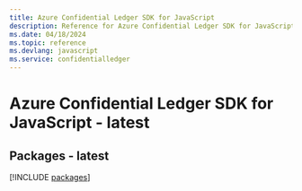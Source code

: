 ```yaml
---
title: Azure Confidential Ledger SDK for JavaScript
description: Reference for Azure Confidential Ledger SDK for JavaScript
ms.date: 04/18/2024
ms.topic: reference
ms.devlang: javascript
ms.service: confidentialledger
---
```

# Azure Confidential Ledger SDK for JavaScript - latest
## Packages - latest
[!INCLUDE [packages](confidential-ledger-index.md)]